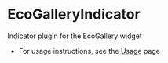 EcoGalleryIndicator
===================

Indicator plugin for the EcoGallery widget


* For usage instructions, see the [Usage](../../wiki/Usage) page
